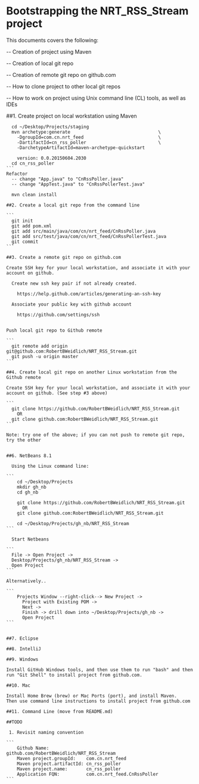 # Bootstrapping the NRT_RSS_Stream project

This documents covers the following:

  -- Creation of project using Maven

  -- Creation of local git repo

  -- Creation of remote git repo on github.com

  -- How to clone project to other local git repos

  -- How to work on project using Unix command line (CL) tools, as well as IDEs


##1. Create project on local workstation using Maven

````
  cd ~/Desktop/Projects/staging
  mvn archetype:generate                                 \
    -DgroupId=com.cn.nrt_feed                            \
    -DartifactId=cn_rss_poller                           \
    -DarchetypeArtifactId=maven-archetype-quickstart

    version: 0.0.20150604.2030
  cd cn_rss_poller
```
Refactor
  -- change "App.java" to "CnRssPoller.java" 
  -- change "AppTest.java" to "CnRssPollerTest.java"

  mvn clean install

##2. Create a local git repo from the command line

```
  git init
  git add pom.xml
  git add src/main/java/com/cn/nrt_feed/CnRssPoller.java
  git add src/test/java/com/cn/nrt_feed/CnRssPollerTest.java
  git commit
```

##3. Create a remote git repo on github.com

Create SSH key for your local workstation, and associate it with your
account on github.

  Create new ssh key pair if not already created.

    https://help.github.com/articles/generating-an-ssh-key

  Associate your public key with github account

    https://github.com/settings/ssh


Push local git repo to Github remote

```
  git remote add origin git@github.com:RobertBWeidlich/NRT_RSS_Stream.git
  git push -u origin master
```

##4. Create local git repo on another Linux workstation from the Github remote

Create SSH key for your local workstation, and associate it with your
account on github. (See step #3 above)

```
  git clone https://github.com/RobertBWeidlich/NRT_RSS_Stream.git
    OR
  git clone github.com:RobertBWeidlich/NRT_RSS_Stream.git
```

Note: try one of the above; if you can not push to remote git repo,
try the other


##6. NetBeans 8.1

  Using the Linux command line:

```
    cd ~/Desktop/Projects
    mkdir gh_nb
    cd gh_nb

    git clone https://github.com/RobertBWeidlich/NRT_RSS_Stream.git
      OR
    git clone github.com:RobertBWeidlich/NRT_RSS_Stream.git

    cd ~/Desktop/Projects/gh_nb/NRT_RSS_Stream
```

  Start Netbeans

```
  File -> Open Project ->
  Desktop/Projects/gh_nb/NRT_RSS_Stream ->
  Open Project
```

Alternatively..

```
    Projects Window --right-click--> New Project ->
      Project with Existing POM ->
      Next ->
      Finish -> drill down into ~/Desktop/Projects/gh_nb ->
      Open Project
```


##7. Eclipse

##8. IntelliJ

##9. Windows

Install GitHub Windows tools, and then use them to run "bash" and then
run "Git Shell" to install project from github.com.

##10. Mac

Install Home Brew (brew) or Mac Ports (port), and install Maven.
Then use command line instructions to install project from github.com

##11. Command Line (move from README.md)

##TODO

 1. Revisit naming convention

```
    Github Name:              github.com/RobertBWeidlich/NRT_RSS_Stream
    Maven project.groupId:    com.cn.nrt_feed
    Maven project.artifactId: cn_rss_poller
    Maven project.name:       cn_rss_poller
    Application FQN:          com.cn.nrt_feed.CnRssPoller
```

